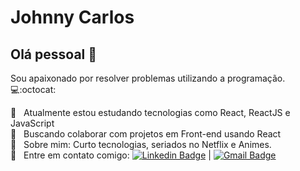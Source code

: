 # Johnny Carlos

## Olá pessoal 👋
Sou apaixonado por resolver problemas utilizando a programação.:computer::octocat:

 :rocket:  &nbsp; Atualmente estou estudando tecnologias como React, ReactJS e JavaScript
 <br/> :purple_heart: &nbsp; Buscando colaborar com projetos em Front-end usando React
 <br/> 💬  &nbsp; Sobre mim: Curto tecnologias, seriados no Netflix e Animes.
 <br/> :email: &nbsp; Entre em contato comigo: [![Linkedin Badge](https://img.shields.io/badge/-JohnnyCarlos-blue?style=flat-square&logo=Linkedin&logoColor=white&link=https://www.linkedin.com/in/johnny-carlos/)](https://www.linkedin.com/in/johnny-carlos/) 
| 
[![Gmail Badge](https://img.shields.io/badge/-johnnycarloss@gmail.com-c14438?style=flat-square&logo=Gmail&logoColor=white&link=mailto:johnnycarloss@gmail.com)](mailto:johnnycarloss@gmail.com)

